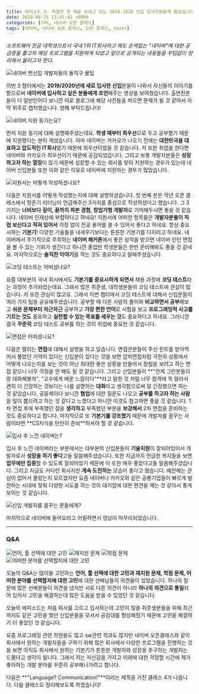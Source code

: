 ```yaml
---
title: 에피소드 3. 치열한 첫 해를 보내고 있는 2019-2020 신입 입사자분들께 물었습니다. - NAVER DEVELOPER OPEN CLASS
date: 2020-08-25 13:41:42 +0900
categories: [기타, 네이버 오픈 클래스]
tags: [네이버, 네이버 오픈 클래스, 오픈 클래스, naver]
---
```


_소프트웨어 전공 대학생으로서 국내 1위 IT회사라고 해도 손색없는 "네이버"에 대한 궁금증을 풀고자 해당 프로그램을 지원하게 되었고 앞으로 공개되는 내용들을 꾸밈없이 정리해서 올리고자 한다._

![네이버 찐신입 개발자들의 돌직구 꿀팁](/../assets/img/post/2020-08-25-13-42-25.png)

이번 3 챕터에서는 **2019/2020년에 새로 입사한 신입**분들이 나와서 자신들의 이야기를 함으로써 **네이버에 입사하고 싶은 분들에게 조언**해주는 영상을 보여줬습니다. 출연진분들이 다 일반인이다 보니깐 따로 블로그에 해당 사진들을 퍼오면 문제가 될 것 같아서 자막 위주로 캡처했습니다. 양해 부탁드립니다!

![네이버 지원 동기는요?](/../assets/img/post/2020-08-25-13-42-39.png)

먼저 지원 동기에 대해 설명해주셨는데요. **학생 때부터 최우선**으로 두고 공부했기 때문에 지원했다는 분이 계셨습니다. 아마 네이버는 카카오가 나오기 전에는 **대한민국을 대표하고 압도적인 IT회사**였기 때문에 최우선이었을 것 같습니다. 저 또한 취업을 한다면 네이버와 카카오가 최우선이기 때문에 공감되었습니다. 그리고 보통 개발자분들은 **성장하고자 하는 열망**이 많기 때문에 성장할 수 있는 회사를 찾아 지원하는 경우가 있는데 네이버 신입분들 또한 이와 같은 이유로 네이버에 지원하는 경우가 많았습니다.

![지원서는 어떻게 작성하셨나요?](/../assets/img/post/2020-08-25-13-42-50.png)

다음은 지원서를 어떻게 작성했는지에 대해 설명하셨습니다. 첫 번째 분은 작년 오픈 클래스에서 장준기 리더님이 언급해주신 3가지를 중심으로 작성하셨다고 했습니다. 그 3가지는 **너비보다 깊이, 끝까지 파본 경험, 창업가형 개발자**로 기억해두시면 좋을 것 같습니다. 네이버 인재상에 부합하다고 하네요! 지원서에 어떠한 항목들은 **개발자분들이 직접 보신다고 적혀 있어서** 걱정 없이 전공 용어를 쓸 수 있어서 좋다고 하네요. 항상 중요시하는 **기본기**! 다양한 기술들을 내세우기보다는 튼튼한 기본기를 다지라고 하네요. 네이버에서 주기적으로 주최하는 **네이버 해커톤**에서 좋은 성적을 받으면 네이버 인턴 면접을 볼 수 있는 기회가 생긴다고 하니깐 졸업반 학생분들은 한번 준비해봐도 좋을 것 같네요. 마지막으로는 **솔직한 이야기**를 적는 것도 중요하다고 말해주셨습니다.

![코딩 테스트는 어떠셨나요?](/../assets/img/post/2020-08-25-13-45-49.png)

요즘 대부분의 국내 회사에서도 **기본기를 중요시하게 되면서** 채용 과정에 **코딩 테스트**라는 과정이 추가되었는데요. 그래서 많은 취준생, 대학생분들이 코딩 테스트에 관심이 많습니다. 저 또한 관심이 많고요. 그래서 이번 챕터에서 코딩 테스트에 대해서 신입분들이 여러 가지 팁을 공유해주셨습니다. 공부할 때 다른 사람의 풀이와 **비교하면서 공부**해보고 **쉬운 문제부터 차근차근** 공부하고 **가장 편한 언어**로 시험을 보고 **프로그래밍적 사고를 기르는 것도** 중요하고 **실천할 수 있는 목표를 세우는 것**도 중요하다고 하네요. 그러니깐 결국 **꾸준히** 코딩 테스트 공부를 하는 것이 취업에 중요한 것 같습니다.

![면접은 어떠셨나요?](/../assets/img/post/2020-08-25-13-46-02.png)

다음은 떨리는 **면접**에 대해서 설명을 하고 있습니다. 면접관분들이 주신 힌트를 받아먹어서 풀었던 기억이 있다는 신입분이 있다는 것을 보면 압박면접처럼 극한의 상황에서 어떻게 나오는지를 보는 것이 아닌 최대한 좋은 상황을 만들어서 장점을 보려고 하는 면접 같으니 너무 걱정을 안 해도 될 것 같습니다. 그리고 신입분들이 **"언제 그런분들이랑 대화해볼까", "고수에게 배운 느낌이다"**라고 말한 것 처럼 너무 합격에 목 말라서 괜히 더 긴장하는 것보다는 나를 설명하는 **대화**라고 생각함으로써 덜 긴장했으면 하는 것 같았습니다. 공동체이다 보니깐 **협업**에 대한 질문도 나오고 **공부를 하고자 하는 사람**을 많이 뽑으려고 하는 것 같다고 느꼈다고 하니깐 이것도 참고하면 좋을 것 같습니다. 1차 면접 후에 부족했던 점을 **생각하고** 부족했던 부분을 **보강해서** 2차 면접을 준비하는 것도 중요하다고 합니다. 마지막으로 또 **기본기를 강조했기** 때문에 개발자를 꿈꾸는 사람이라면 \*\*CS지식을 탄탄히 준비\*\*하셔야 할 것 같습니다.

![입사 후 느낀 네이버는?](/../assets/img/post/2020-08-25-13-48-29.png)

입사 후 느낀 네이버라는 부분에서는 대부분의 신입분들이 **기술지원**이 잘되어있어서 개발자로서 **성장을 하기 좋다**고들 말씀해주셨습니다. 또한 지금까지 언급한 복지들을 보면 **업무에만 집중**할 수 있도록 잘되어있기 때문에 이 또한 매우 좋았다고들 말씀해주셨습니다. 그리고 지금도 커다란 회사지만 **계속 도전하는** 모습이 좋다고 했습니다. 예전에는 관심이 없어서 몰랐는지 모르겠지만 요즘 네이버나 카카오와 같은 공룡기업들이 빠르게 발전하는 시대에 맞춰 다양한 시도를 하는 것이 대기업에 대한 편견을 깨는 것 같아서 좋게 보이는 것 같습니다.

![신입 개발자를 꿈꾸는 분들에게?](/../assets/img/post/2020-08-25-13-47-19.png)

마지막으로 네이버에 들어오라고 어필하면서 영상이 마무리되었습니다.

---

### **Q&A**

![언어, 툴 선택에 대한 고민](/../assets/img/post/2020-08-25-13-48-56.png) ![재지원 문제](/../assets/img/post/2020-08-25-13-49-01.png) ![학점 문제](/../assets/img/post/2020-08-25-13-49-05.png) ![어떠한 분야를 선택할지에 대한 고민](/../assets/img/post/2020-08-25-13-49-08.png)

오늘의 Q&A는 많이들 고민하는 **언어, 툴 선택에 대한 고민과 재지원 문제, 학점 문제, 어떠한 분야를 선택할지에 대한 고민**에 대한 선배님들의 의견들이 있었습니다. 하나의 질문에 많은 선배분들이 의견을 냈지만 서로 다른 의견이 아니라 **하나의 의견으로 통일**되어 있어서 고민을 해결하는데 많은 도움을 받을 수 있었던 것 같습니다.

오늘의 에피소드는 처음 회사를 고르고 입사하는데 고민이 많을 취준생분들을 위해 최근까지도 같은 고민을 했던 신입분들을 모셔서 공감대를 형성해줬기 때문에 고민을 해결하기 더 좋았던 것 같습니다.

요즘 프로그래밍 관련 학원들도 많고 sw관련 학과도 많지만 네이버 오픈클래스와 같이 회사에서 원하는 개발자들을 구하기 위해 많은 회사에서 다양한 프로그램을 진행하는 것을 보면 아직도 회사에서 원하는 기본기가 튼튼한 개발자와 성장을 추구하는 개발자는 드물다고 생각이 됩니다. 그래서 저는 자신감을 가지고 미래에 대한 걱정할 시간에 제가 좋아하는 개발 분야를 꾸준히 공부해나가려고 합니다.

다음은 **"Language? Communication!"**이라는 제목을 가진 클래스 4가 나옵니다. 다음 클래스도 정리해보도록 하겠습니다!
